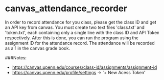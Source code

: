 # canvas_attendance_recorder

In order to record attendance for you class, please get the class ID and get an API key from canvas. You must create two text files 'class.txt' and 'token.txt', each containing only a single line with the class ID and API Token respectively. After this is done, you can run the program using the assignment ID for the attendance record. The attendance will be recorded as a 1 in the canvas grade book.

###Notes:
* https://canvas.upenn.edu/courses/class-id/assignments/assignment-id
* https://canvas.upenn.edu/profile/settings -> '+ New Acess Token'
